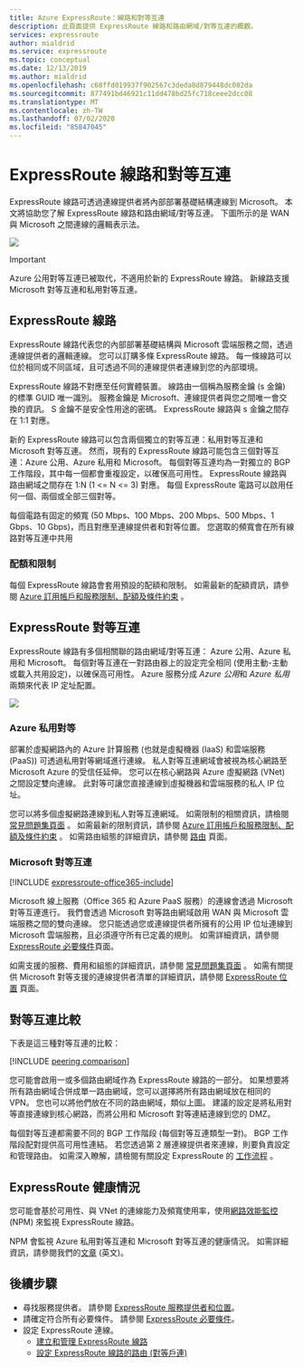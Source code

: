 ```yaml
---
title: Azure ExpressRoute：線路和對等互連
description: 此頁面提供 ExpressRoute 線路和路由網域/對等互連的概觀。
services: expressroute
author: mialdrid
ms.service: expressroute
ms.topic: conceptual
ms.date: 12/13/2019
ms.author: mialdrid
ms.openlocfilehash: c68ffd019937f902567c3deda8d879448dc082da
ms.sourcegitcommit: 877491bd46921c11dd478bd25fc718ceee2dcc08
ms.translationtype: MT
ms.contentlocale: zh-TW
ms.lasthandoff: 07/02/2020
ms.locfileid: "85847045"
---
```

# <a name="expressroute-circuits-and-peering"></a>ExpressRoute 線路和對等互連

ExpressRoute 線路可透過連線提供者將內部部署基礎結構連線到 Microsoft。 本文將協助您了解 ExpressRoute 線路和路由網域/對等互連。 下圖所示的是 WAN 與 Microsoft 之間連線的邏輯表示法。

![](./media/expressroute-circuit-peerings/expressroute-basic.png)

> [!IMPORTANT]
> Azure 公用對等互連已被取代，不適用於新的 ExpressRoute 線路。 新線路支援 Microsoft 對等互連和私用對等互連。  
>

## <a name="expressroute-circuits"></a><a name="circuits"></a>ExpressRoute 線路

ExpressRoute 線路代表您的內部部署基礎結構與 Microsoft 雲端服務之間，透過連線提供者的邏輯連線。 您可以訂購多條 ExpressRoute 線路。 每一條線路可以位於相同或不同區域，且可透過不同的連線提供者連線到您的內部環境。

ExpressRoute 線路不對應至任何實體裝置。 線路由一個稱為服務金鑰 (s 金鑰) 的標準 GUID 唯一識別。 服務金鑰是 Microsoft、連線提供者與您之間唯一會交換的資訊。 S 金鑰不是安全性用途的密碼。 ExpressRoute 線路與 s 金鑰之間存在 1:1 對應。

新的 ExpressRoute 線路可以包含兩個獨立的對等互連：私用對等互連和 Microsoft 對等互連。 然而，現有的 ExpressRoute 線路可能包含三個對等互連：Azure 公用、Azure 私用和 Microsoft。 每個對等互連均為一對獨立的 BGP 工作階段，其中每一個都會重複設定，以確保高可用性。 ExpressRoute 線路與路由網域之間存在 1:N (1 <= N <= 3) 對應。 每個 ExpressRoute 電路可以啟用任何一個、兩個或全部三個對等。

每個電路有固定的頻寬 (50 Mbps、100 Mbps、200 Mbps、500 Mbps、1 Gbps、10 Gbps)，而且對應至連線提供者和對等位置。 您選取的頻寬會在所有線路對等互連中共用

### <a name="quotas-limits-and-limitations"></a><a name="quotas"></a>配額和限制

每個 ExpressRoute 線路會套用預設的配額和限制。 如需最新的配額資訊，請參閱 [Azure 訂用帳戶和服務限制、配額及條件約束](../azure-resource-manager/management/azure-subscription-service-limits.md) 。

## <a name="expressroute-peering"></a><a name="routingdomains"></a>ExpressRoute 對等互連

ExpressRoute 線路有多個相關聯的路由網域/對等互連： Azure 公用、Azure 私用和 Microsoft。 每個對等互連在一對路由器上的設定完全相同 (使用主動-主動或載入共用設定)，以確保高可用性。 Azure 服務分成 *Azure 公用*和 *Azure 私用*兩類來代表 IP 定址配置。

![](./media/expressroute-circuit-peerings/expressroute-peerings.png)

### <a name="azure-private-peering"></a><a name="privatepeering"></a>Azure 私用對等

部署於虛擬網路內的 Azure 計算服務 (也就是虛擬機器 (IaaS) 和雲端服務 (PaaS)) 可透過私用對等網域進行連線。 私人對等互連網域會被視為核心網路至 Microsoft Azure 的受信任延伸。 您可以在核心網路與 Azure 虛擬網路 (VNet) 之間設定雙向連線。 此對等可讓您直接連線到虛擬機器和雲端服務的私人 IP 位址。  

您可以將多個虛擬網路連線到私人對等互連網域。 如需限制的相關資訊，請檢閱 [常見問題集頁面](expressroute-faqs.md) 。 如需最新的限制資訊，請參閱 [Azure 訂用帳戶和服務限制、配額及條件約束](../azure-resource-manager/management/azure-subscription-service-limits.md) 。  如需路由組態的詳細資訊，請參閱 [路由](expressroute-routing.md) 頁面。

### <a name="microsoft-peering"></a><a name="microsoftpeering"></a>Microsoft 對等互連

[!INCLUDE [expressroute-office365-include](../../includes/expressroute-office365-include.md)]

Microsoft 線上服務（Office 365 和 Azure PaaS 服務）的連線會透過 Microsoft 對等互連進行。 我們會透過 Microsoft 對等路由網域啟用 WAN 與 Microsoft 雲端服務之間的雙向連線。 您只能透過您或連線提供者所擁有的公用 IP 位址連線到 Microsoft 雲端服務，且必須遵守所有已定義的規則。 如需詳細資訊，請參閱 [ExpressRoute 必要條件](expressroute-prerequisites.md)頁面。

如需支援的服務、費用和組態的詳細資訊，請參閱 [常見問題集頁面](expressroute-faqs.md) 。 如需有關提供 Microsoft 對等支援的連線提供者清單的詳細資訊，請參閱 [ExpressRoute 位置](expressroute-locations.md) 頁面。

## <a name="peering-comparison"></a><a name="peeringcompare"></a>對等互連比較

下表是這三種對等互連的比較：

[!INCLUDE [peering comparison](../../includes/expressroute-peering-comparison.md)]

您可能會啟用一或多個路由網域作為 ExpressRoute 線路的一部分。 如果想要將所有路由網域合併成單一路由網域，您可以選擇將所有路由網域放在相同的 VPN。 您也可以將他們放在不同的路由網域，類似上圖。 建議的設定是將私用對等直接連線到核心網路，而將公用和 Microsoft 對等連結連線到您的 DMZ。

每個對等互連都需要不同的 BGP 工作階段 (每個對等互連類型一對)。 BGP 工作階段配對提供高可用性連結。 若您透過第 2 層連線提供者來連線，則要負責設定和管理路由。 如需深入瞭解，請檢閱有關設定 ExpressRoute 的 [工作流程](expressroute-workflows.md) 。

## <a name="expressroute-health"></a><a name="health"></a>ExpressRoute 健康情況

您可能會基於可用性、與 VNet 的連線能力及頻寬使用率，使用[網路效能監控](https://docs.microsoft.com/azure/networking/network-monitoring-overview) (NPM) 來監視 ExpressRoute 線路。

NPM 會監視 Azure 私用對等互連和 Microsoft 對等互連的健康情況。 如需詳細資訊，請參閱我們的[文章](https://azure.microsoft.com/blog/monitoring-of-azure-expressroute-in-preview/) \(英文\)。

## <a name="next-steps"></a>後續步驟

* 尋找服務提供者。 請參閱 [ExpressRoute 服務提供者和位置](expressroute-locations.md)。
* 請確定符合所有必要條件。 請參閱 [ExpressRoute 必要條件](expressroute-prerequisites.md)。
* 設定 ExpressRoute 連線。
  * [建立和管理 ExpressRoute 線路](expressroute-howto-circuit-portal-resource-manager.md)
  * [設定 ExpressRoute 線路的路由 (對等戶連)](expressroute-howto-routing-portal-resource-manager.md)
